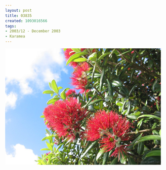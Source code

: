 ```yaml
---
layout: post
title: 03835
created: 1093016566
tags:
- 2003/12 - December 2003
- Karamea
---
```


<img src="/image/images/03835-1327.jpg"/>


